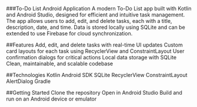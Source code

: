 ###To-Do List Android Application
A modern To-Do List app built with Kotlin and Android Studio, designed for efficient and intuitive task management. The app allows users to add, edit, and delete tasks, each with a title, description, date, and time. Data is stored locally using SQLite and can be extended to use Firebase for cloud synchronization.  

##Features
Add, edit, and delete tasks with real-time UI updates
Custom card layouts for each task using RecyclerView and ConstraintLayout
User confirmation dialogs for critical actions
Local data storage with SQLite
Clean, maintainable, and scalable codebase

##Technologies
Kotlin
Android SDK
SQLite
RecyclerView
ConstraintLayout
AlertDialog
Gradle

##Getting Started
Clone the repository
Open in Android Studio
Build and run on an Android device or emulator
